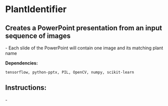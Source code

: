 # PlantIdentifier
<h2>Creates a PowerPoint presentation from an input sequence of images</h2>
<p>- Each slide of the PowerPoint will contain one image and its matching plant name</p>

<b>Dependencies:</b>
```
tensorflow, python-pptx, PIL, OpenCV, numpy, scikit-learn
```
<h2>Instructions:</h2>
<p>
- 
</p>